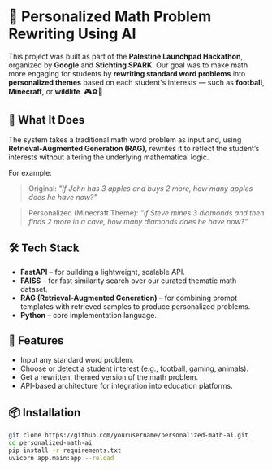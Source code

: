 # 🧠 Personalized Math Problem Rewriting Using AI

This project was built as part of the **Palestine Launchpad Hackathon**, organized by **Google** and **Stichting SPARK**. Our goal was to make math more engaging for students by **rewriting standard word problems** into **personalized themes** based on each student's interests — such as **football**, **Minecraft**, or **wildlife**. 🎮⚽🦁

## 🚀 What It Does

The system takes a traditional math word problem as input and, using **Retrieval-Augmented Generation (RAG)**, rewrites it to reflect the student’s interests without altering the underlying mathematical logic.

For example:
> Original: *"If John has 3 apples and buys 2 more, how many apples does he have now?"*

> Personalized (Minecraft Theme): *"If Steve mines 3 diamonds and then finds 2 more in a cave, how many diamonds does he have now?"*

## 🛠️ Tech Stack

- **FastAPI** – for building a lightweight, scalable API.
- **FAISS** – for fast similarity search over our curated thematic math dataset.
- **RAG (Retrieval-Augmented Generation)** – for combining prompt templates with retrieved samples to produce personalized problems.
- **Python** – core implementation language.

## 🧩 Features

- Input any standard word problem.
- Choose or detect a student interest (e.g., football, gaming, animals).
- Get a rewritten, themed version of the math problem.
- API-based architecture for integration into education platforms.

## 📦 Installation

```bash
git clone https://github.com/yourusername/personalized-math-ai.git
cd personalized-math-ai
pip install -r requirements.txt
uvicorn app.main:app --reload
